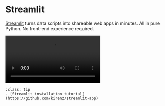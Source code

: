 # Streamlit

[Streamlit](https://streamlit.io) turns data scripts into shareable web apps in minutes. All in pure Python. No front‑end experience required.

![](https://s3-us-west-2.amazonaws.com/assets.streamlit.io/videos/hero-video.mp4)


```{admonition} Installation tutorial
:class: tip
- [Streamlit installation tutorial](https://github.com/kirenz/streamlit-app)
```